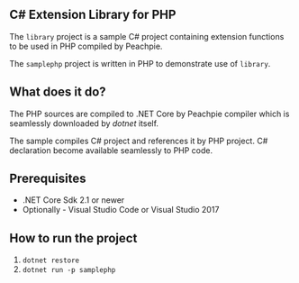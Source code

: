 ## C# Extension Library for PHP

The `library` project is a sample C# project containing extension functions to be used in PHP compiled by Peachpie.

The `samplephp` project is written in PHP to demonstrate use of `library`.

## What does it do?

The PHP sources are compiled to .NET Core by Peachpie compiler which is seamlessly downloaded by *dotnet* itself.

The sample compiles C# project and references it by PHP project. C# declaration become available seamlessly to PHP code.

## Prerequisites

- .NET Core Sdk 2.1 or newer
- Optionally - Visual Studio Code or Visual Studio 2017

## How to run the project

1. `dotnet restore`
2. `dotnet run -p samplephp`
